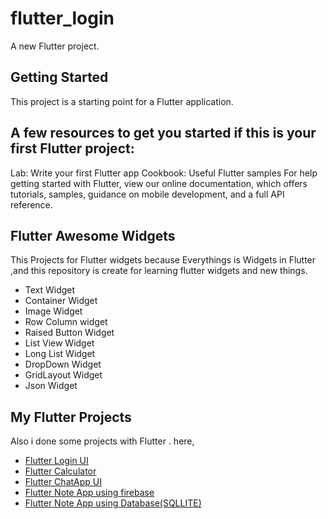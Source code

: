 # flutter_login
A new Flutter project.

## Getting Started
This project is a starting point for a Flutter application.

## A few resources to get you started if this is your first Flutter project:

Lab: Write your first Flutter app
Cookbook: Useful Flutter samples
For help getting started with Flutter, view our online documentation, which offers tutorials, samples, guidance on mobile development, and a full API reference.

## Flutter Awesome Widgets 

This Projects for Flutter widgets  because Everythings is Widgets in Flutter ,and this repository is create for learning flutter widgets and new things. 

   - Text Widget
   - Container Widget
   - Image Widget
   - Row Column widget
   - Raised Button Widget
   - List View Widget
   - Long List Widget
   - DropDown Widget
   - GridLayout Widget
   - Json Widget
   

## My Flutter Projects 

Also i done some projects with Flutter . here, 

   - <a href = "https://github.com/yohanym95/Flutter_Login_UI">Flutter Login UI </a>
   - <a href = "https://github.com/yohanym95/Flutter_Login_UI">Flutter Calculator </a>
   - <a href = "https://github.com/yohanym95/Flutter_ChatApp_UI">Flutter ChatApp UI </a>
   - <a href = "https://github.com/yohanym95/Flutter_NoteApp_V2">Flutter Note App using firebase</a>
   - <a href = "https://github.com/yohanym95/Flutter_NoteApp">Flutter Note App using Database(SQLLITE)</a>
   
   
